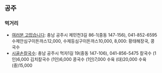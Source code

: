 ## 공주
### 먹거리
- [여러분 고맙습니다](https://place.map.daum.net/12119560): 충남 공주시 제민천3길 86-1(중동 147-156), 041-852-6595
수제안심구이돈까스12,000, 수제등심구이돈까스10,000, 8,000: 황태해장국, 콩국수  
- [시골손칼국수](https://place.map.daum.net/14719113): 충남 공주시 먹자1길 19(중동 147-106), 041-856-5475
칼국수 (1인)6,000
김치칼국수 (1인)6,000
콩국수 (1인)7,000
수육 (대)20,000
수육 (중)15,000
